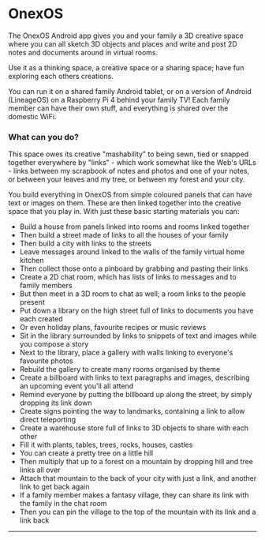
# OnexOS

The OnexOS Android app gives you and your family a 3D creative space where you can
all sketch 3D objects and places and write and post 2D notes and documents around in
virtual rooms.

Use it as a thinking space, a creative space or a sharing space; have fun exploring each
others creations.

You can run it on a shared family Android tablet, or on a version of Android (LineageOS)
on a Raspberry Pi 4 behind your family TV! Each family member can have their own stuff,
and everything is shared over the domestic WiFi.

### What can you do?

This space owes its creative "mashability" to being sewn, tied or snapped together
everywhere by "links" - which work somewhat like the Web's URLs - links between my
scrapbook of notes and photos and one of your notes, or between your leaves and my tree,
or between my forest and your city.

You build everything in OnexOS from simple coloured panels that can have text or images
on them. These are then linked together into the creative space that you play in. With
just these basic starting materials you can:

 - Build a house from panels linked into rooms and rooms linked together
 - Then build a street made of links to all the houses of your family
 - Then build a city with links to the streets
 - Leave messages around linked to the walls of the family virtual home kitchen
 - Then collect those onto a pinboard by grabbing and pasting their links
 - Create a 2D chat room, which has lists of links to messages and to family members
 - But then meet in a 3D room to chat as well; a room links to the people present
 - Put down a library on the high street full of links to documents you have each created
 - Or even holiday plans, favourite recipes or music reviews
 - Sit in the library surrounded by links to snippets of text and images while you
   compose a story
 - Next to the library, place a gallery with walls linking to everyone's favourite photos
 - Rebuild the gallery to create many rooms organised by theme
 - Create a billboard with links to text paragraphs and images, describing an upcoming
   event you'll all attend
 - Remind everyone by putting the billboard up along the street, by simply dropping its
   link down
 - Create signs pointing the way to landmarks, containing a link to allow direct teleporting
 - Create a warehouse store full of links to 3D objects to share with each other
 - Fill it with plants, tables, trees, rocks, houses, castles
 - You can create a pretty tree on a little hill
 - Then multiply that up to a forest on a mountain by dropping hill and tree links all over
 - Attach that mountain to the back of your city with just a link, and another link to
   get back again
 - If a family member makes a fantasy village, they can share its link with the family
   in the chat room
 - Then you can pin the village to the top of the mountain with its link and a link back

____________________________________




